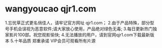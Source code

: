 # wangyoucao  qjr1.com
1.忘忧草正式更名俏佳人，请牢记官方网址 qjr1.com； 
2.由于产品特殊，部分型号手机会误视为恶意软件;请大家放心使用，产品绝对绿色无毒;
3.每日更新热门独家影片100部。祝您观影愉快; 
4.无法播放的用户，请到官网qjr1.com下载最新版本
5.十年品质 郑重承诺 VIP会员可观看所有片源
